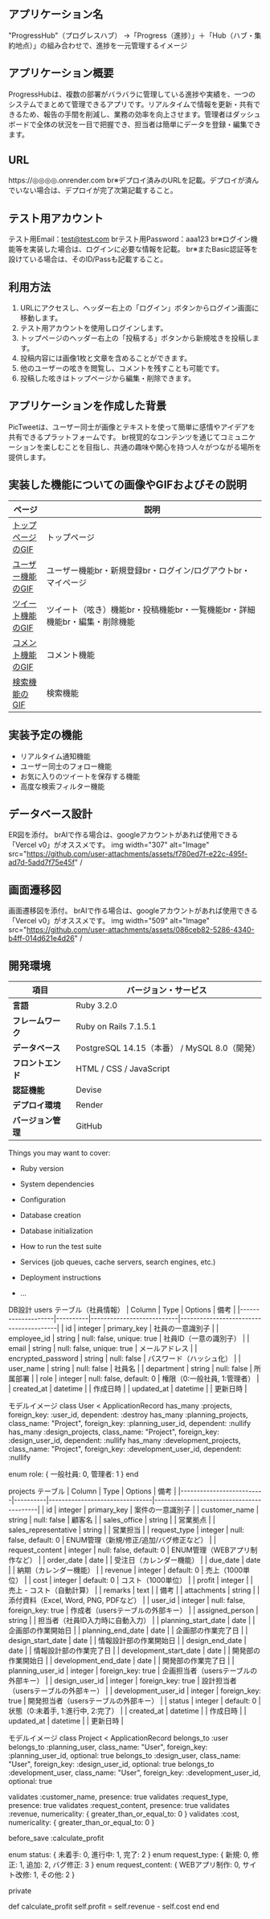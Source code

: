 ## アプリケーション名
"ProgressHub"（プログレスハブ）
→「Progress（進捗）」＋「Hub（ハブ・集約地点）」の組み合わせで、進捗を一元管理するイメージ

## アプリケーション概要
ProgressHubは、複数の部署がバラバラに管理している進捗や実績を、一つのシステムでまとめて管理できるアプリです。リアルタイムで情報を更新・共有できるため、報告の手間を削減し、業務の効率を向上させます。管理者はダッシュボードで全体の状況を一目で把握でき、担当者は簡単にデータを登録・編集できます。

## URL
https://◎◎◎◎.onrender.com
br※デプロイ済みのURLを記載。デプロイが済んでいない場合は、デプロイが完了次第記載すること。

## テスト用アカウント
テスト用Email：test@test.com
brテスト用Password：aaa123
br※ログイン機能等を実装した場合は、ログインに必要な情報を記載。
br※またBasic認証等を設けている場合は、そのID/Passも記載すること。

## 利用方法
1. URLにアクセスし、ヘッダー右上の「ログイン」ボタンからログイン画面に移動します。
2. テスト用アカウントを使用しログインします。
3. トップページのヘッダー右上の「投稿する」ボタンから新規呟きを投稿します。
4. 投稿内容には画像1枚と文章を含めることができます。
5. 他のユーザーの呟きを閲覧し、コメントを残すことも可能です。
6. 投稿した呟きはトップページから編集・削除できます。

## アプリケーションを作成した背景
PicTweetは、ユーザー同士が画像とテキストを使って簡単に感情やアイデアを共有できるプラットフォームです。
br視覚的なコンテンツを通じてコミュニケーションを楽しむことを目指し、共通の趣味や関心を持つ人々がつながる場所を提供します。

## 実装した機能についての画像やGIFおよびその説明
|ページ|説明|
|---|------------------|
|[トップページのGIF](URL_TO_GIF)|トップページ　　　　　　　　　　　　　　　　　　　　　　|
|[ユーザー機能のGIF](URL_TO_GIF)|ユーザー機能br・新規登録br・ログイン/ログアウトbr・マイページ|
|[ツイート機能のGIF](URL_TO_GIF)|ツイート（呟き）機能br・投稿機能br・一覧機能br・詳細機能br・編集・削除機能|
|[コメント機能のGIF](URL_TO_GIF)|コメント機能|
|[検索機能のGIF](URL_TO_GIF)|検索機能|

## 実装予定の機能
- リアルタイム通知機能
- ユーザー同士のフォロー機能
- お気に入りのツイートを保存する機能
- 高度な検索フィルター機能

## データベース設計
ER図を添付。
brAIで作る場合は、googleアカウントがあれば使用できる「Vercel v0」がオススメです。
img width="307" alt="Image" src="https://github.com/user-attachments/assets/f780ed7f-e22c-495f-ad7d-5add7f75e45f" /


## 画面遷移図
画面遷移図を添付。
brAIで作る場合は、googleアカウントがあれば使用できる「Vercel v0」がオススメです。
img width="509" alt="Image" src="https://github.com/user-attachments/assets/086ceb82-5286-4340-b4ff-014d621e4d26" /


## 開発環境
| 項目               | バージョン・サービス |
|------------------|-----------------|
| **言語**        | Ruby 3.2.0 |
| **フレームワーク** | Ruby on Rails 7.1.5.1 |
| **データベース**  | PostgreSQL 14.15（本番） / MySQL 8.0（開発） |
| **フロントエンド** | HTML / CSS / JavaScript |
| **認証機能**    | Devise |
| **デプロイ環境** | Render |
| **バージョン管理** | GitHub |

Things you may want to cover:

* Ruby version

* System dependencies

* Configuration

* Database creation

* Database initialization

* How to run the test suite

* Services (job queues, cache servers, search engines, etc.)

* Deployment instructions

* ...

DB設計
users テーブル（社員情報）
| Column             | Type     | Options                   | 備考                                   |
|--------------------|----------|---------------------------|----------------------------------------|
| id                 | integer  | primary_key               | 社員の一意識別子                        |
| employee_id        | string   | null: false, unique: true | 社員ID（一意の識別子）                  |
| email              | string   | null: false, unique: true | メールアドレス                         |
| encrypted_password | string   | null: false               | パスワード（ハッシュ化）                |
| user_name          | string   | null: false               | 社員名                                 |
| department         | string   | null: false               | 所属部署                               |
| role               | integer  | null: false, default: 0   | 権限（0:一般社員, 1:管理者）            |
| created_at         | datetime |                           | 作成日時                               |
| updated_at         | datetime |                           | 更新日時                               |


モデルイメージ
class User < ApplicationRecord
  has_many :projects, foreign_key: :user_id, dependent: :destroy
  has_many :planning_projects, class_name: "Project", foreign_key: :planning_user_id, dependent: :nullify
  has_many :design_projects, class_name: "Project", foreign_key: :design_user_id, dependent: :nullify
  has_many :development_projects, class_name: "Project", foreign_key: :development_user_id, dependent: :nullify

  enum role: { 一般社員: 0, 管理者: 1 }
end


projects テーブル
| Column                   | Type     | Options                        | 備考                                     |
|--------------------------|----------|--------------------------------|------------------------------------------|
| id                       | integer  | primary_key                    | 案件の一意識別子                           |
| customer_name            | string   | null: false                    | 顧客名                                    |
| sales_office             | string   |                                | 営業拠点                                  |
| sales_representative     | string   |                                | 営業担当                                  |
| request_type             | integer  | null: false, default: 0        | ENUM管理（新規/修正/追加/バグ修正など）     |
| request_content          | integer  | null: false, default: 0        | ENUM管理（WEBアプリ制作など）              |
| order_date               | date     |                                | 受注日（カレンダー機能）                   |
| due_date                 | date     |                                | 納期（カレンダー機能）                     |
| revenue                  | integer  | default: 0                     | 売上（1000単位）                          |
| cost                     | integer  | default: 0                     | コスト（1000単位）                        |
| profit                   | integer  |                                | 売上 - コスト（自動計算）                  |
| remarks                  | text     |                                | 備考                                     |
| attachments              | string   |                                | 添付資料（Excel, Word, PNG, PDFなど）     |
| user_id                  | integer  | null: false, foreign_key: true | 作成者（usersテーブルの外部キー）          |
| assigned_person          | string   |                                | 担当者（社員ID入力時に自動入力）           |
| planning_start_date      | date     |                                | 企画部の作業開始日                        |
| planning_end_date        | date     |                                | 企画部の作業完了日                        |
| design_start_date        | date     |                                | 情報設計部の作業開始日                     |
| design_end_date          | date     |                                | 情報設計部の作業完了日                     |
| development_start_date   | date     |                                | 開発部の作業開始日                         |
| development_end_date     | date     |                                | 開発部の作業完了日                         |
| planning_user_id         | integer  | foreign_key: true              | 企画担当者（usersテーブルの外部キー）       |
| design_user_id           | integer  | foreign_key: true              | 設計担当者（usersテーブルの外部キー）       |
| development_user_id      | integer  | foreign_key: true              | 開発担当者（usersテーブルの外部キー）       |
| status                   | integer  | default: 0                     | 状態（0:未着手, 1:進行中, 2:完了）          |
| created_at               | datetime |                                | 作成日時                                  |
| updated_at               | datetime |                                | 更新日時                                  |


モデルイメージ
class Project < ApplicationRecord
  belongs_to :user
  belongs_to :planning_user, class_name: "User", foreign_key: :planning_user_id, optional: true
  belongs_to :design_user, class_name: "User", foreign_key: :design_user_id, optional: true
  belongs_to :development_user, class_name: "User", foreign_key: :development_user_id, optional: true

  validates :customer_name, presence: true
  validates :request_type, presence: true
  validates :request_content, presence: true
  validates :revenue, numericality: { greater_than_or_equal_to: 0 }
  validates :cost, numericality: { greater_than_or_equal_to: 0 }

  before_save :calculate_profit

  enum status: { 未着手: 0, 進行中: 1, 完了: 2 }
  enum request_type: { 新規: 0, 修正: 1, 追加: 2, バグ修正: 3 }
  enum request_content: { WEBアプリ制作: 0, サイト改修: 1, その他: 2 }

  private

  def calculate_profit
    self.profit = self.revenue - self.cost
  end
end